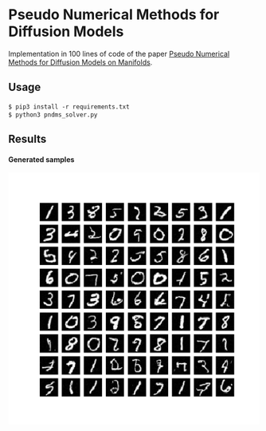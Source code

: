 # Pseudo Numerical Methods for Diffusion Models


Implementation in 100 lines of code of the paper [Pseudo Numerical Methods for Diffusion Models on Manifolds](https://arxiv.org/abs/2202.09778).

## Usage

```commandline
$ pip3 install -r requirements.txt
$ python3 pndms_solver.py
```

## Results



#### Generated samples



 ![](Imgs/pndms_samples.png)
